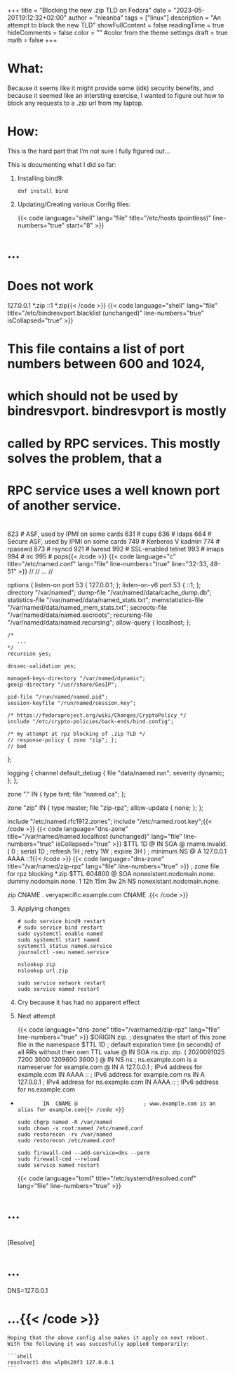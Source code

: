 +++
title = "Blocking the new .zip TLD on Fedora"
date = "2023-05-20T19:12:32+02:00"
author = "nleanba"
tags = ["linux"]
description = "An attempt to block the new TLD"
showFullContent = false
readingTime = true
hideComments = false
color = "" #color from the theme settings
draft = true
math = false
+++

# What:

Because it seems like it might provide some (idk) security benefits, and because it seemed like an intersting exercise, I wanted to figure out how to block any requests to a .zip url from my laptop.

# How:

This is the hard part that I’m not sure I fully figured out...

This is documenting what I did so far:

1. Installing bind9:

    ```shell
    dnf install bind
    ```

2. Updating/Creating various Config files:

    {{< code language="shell" lang="file" title="/etc/hosts (pointless)" line-numbers="true" start="8" >}}
# ...
# Does not work
127.0.0.1  *.zip
::1        *.zip{{< /code >}}
    {{< code language="shell" lang="file" title="/etc/bindresvport.blacklist (unchanged)" line-numbers="true" isCollapsed="true" >}}
#
# This file contains a list of port numbers between 600 and 1024,
# which should not be used by bindresvport. bindresvport is mostly
# called by RPC services. This mostly solves the problem, that a
# RPC service uses a well known port of another service.
#
623     # ASF, used by IPMI on some cards
631     # cups
636     # ldaps
664     # Secure ASF, used by IPMI on some cards
749     # Kerberos V kadmin
774     # rpasswd
873     # rsyncd
921     # lwresd
992     # SSL-enabled telnet
993     # imaps
994     # irc
995     # pops{{< /code >}}
    {{< code language="c" title="/etc/named.conf" lang="file" line-numbers="true" line="32-33, 48-51" >}}
//
// ...
//

options {
    listen-on port 53 { 127.0.0.1; };
    listen-on-v6 port 53 { ::1; };
    directory 	"/var/named";
    dump-file 	"/var/named/data/cache_dump.db";
    statistics-file "/var/named/data/named_stats.txt";
    memstatistics-file "/var/named/data/named_mem_stats.txt";
    secroots-file	"/var/named/data/named.secroots";
    recursing-file	"/var/named/data/named.recursing";
    allow-query     { localhost; };

    /*
       ...
    */
    recursion yes;

    dnssec-validation yes;

    managed-keys-directory "/var/named/dynamic";
    geoip-directory "/usr/share/GeoIP";

    pid-file "/run/named/named.pid";
    session-keyfile "/run/named/session.key";

    /* https://fedoraproject.org/wiki/Changes/CryptoPolicy */
    include "/etc/crypto-policies/back-ends/bind.config";

    /* my attempt at rpz blocking of .zip TLD */
    // response-policy { zone "zip"; };
    // bad
};

logging {
        channel default_debug {
                file "data/named.run";
                severity dynamic;
        };
};

zone "." IN {
    type hint;
    file "named.ca";
};

zone "zip" IN {
    type master;
    file "zip-rpz";
    allow-update { none; };
};

include "/etc/named.rfc1912.zones";
include "/etc/named.root.key";{{< /code >}}
    {{< code language="dns-zone" title="/var/named/named.localhost (unchanged)" lang="file" line-numbers="true" isCollapsed="true" >}}
$TTL 1D
@ IN SOA     @ rname.invalid. (
        0    ; serial
        1D   ; refresh
        1H   ; retry
        1W   ; expire
        3H ) ; minimum
NS  @
A   127.0.0.1
AAAA	::1{{< /code >}}
    {{< code language="dns-zone" title="/var/named/zip-rpz" lang="file" line-numbers="true" >}}
; zone file for rpz blocking *.zip
$TTL    604800
@       SOA nonexistent.nodomain.none. dummy.nodomain.none. 1 12h 15m 3w 2h
        NS  nonexistant.nodomain.none.


zip CNAME .
veryspecific.example.com CNAME .{{< /code >}}

3. Applying changes

    ```shell
    # sudo service bind9 restart
    # sudo service bind restart
    sudo systemctl enable named
    sudo systemctl start named
    systemctl status named.service
    journalctl -xeu named.service

    nslookup zip
    nslookup url.zip

    sudo service network restart
    sudo service named restart
    ```
4. Cry because it has had no apparent effect

5. Next attempt

    {{< code language="dns-zone" title="/var/named/zip-rpz" lang="file" line-numbers="true" >}}
$ORIGIN zip.     ; designates the start of this zone file in the namespace
$TTL 1D                ; default expiration time (in seconds) of all RRs without their own TTL value
@             IN  SOA   ns.zip. zip. ( 2020091025 7200 3600 1209600 3600 )
@             IN  NS    ns                    ; ns.example.com is a nameserver for example.com
@             IN  A     127.0.0.1             ; IPv4 address for example.com
              IN  AAAA  ::                    ; IPv6 address for example.com
ns            IN  A     127.0.0.1             ; IPv4 address for ns.example.com
              IN  AAAA  ::                    ; IPv6 address for ns.example.com
*             IN  CNAME @                     ; www.example.com is an alias for example.com{{< /code >}}

    ```shell
    sudo chgrp named -R /var/named
    sudo chown -v root:named /etc/named.conf
    sudo restorecon -rv /var/named
    sudo restorecon /etc/named.conf

    sudo firewall-cmd --add-service=dns --perm
    sudo firewall-cmd --reload
    sudo service named restart
    ```

    {{< code language="toml" title="/etc/systemd/resolved.conf" lang="file" line-numbers="true" >}}
#
# ...
#

[Resolve]
# ...
DNS=127.0.0.1
# ...{{< /code >}}

    Hoping that the above config also makes it apply on next reboot.
    With the following it was succesfully applied temporarily:

    ```shell
    resolvectl dns wlp0s20f3 127.0.0.1
    ```
